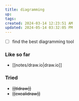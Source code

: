 ```yaml
---
title: diagramming
up: 
tags: 
created: 2024-03-14 12:23:51 AM
updated: 2024-05-14 03:32:05 PM
---
```

- [ ] find the best diagramming tool

### Like so far
- [[notes/draw.io|draw.io]]
### Tried
- ~~[[tldraw]]~~
- ~~[[excalidraw]]~~ 
